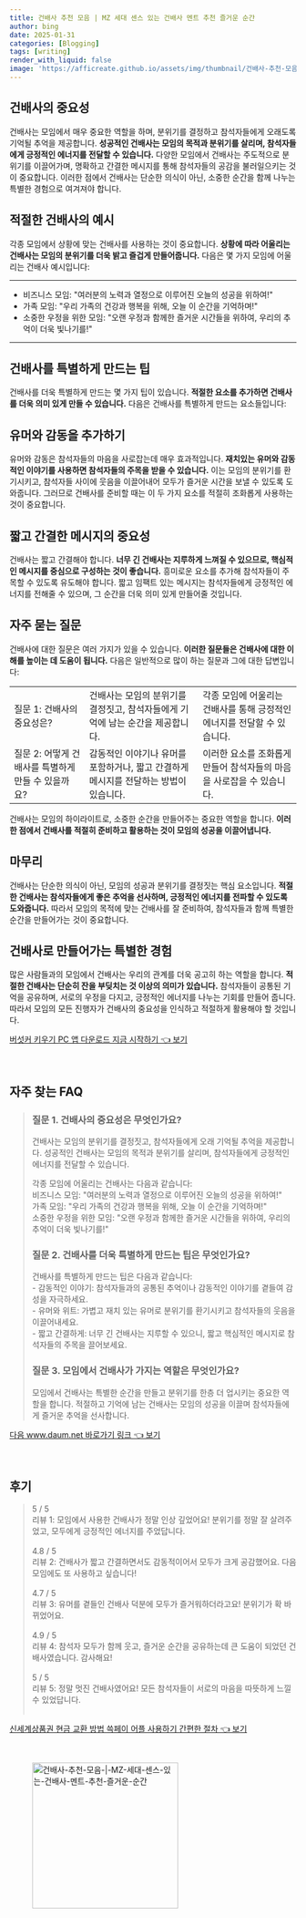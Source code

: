 ```yaml
---
title: 건배사 추천 모음 | MZ 세대 센스 있는 건배사 멘트 추천 즐거운 순간
author: bing
date: 2025-01-31
categories: [Blogging]
tags: [writing]
render_with_liquid: false
image: 'https://afficreate.github.io/assets/img/thumbnail/건배사-추천-모음-|-MZ-세대-센스-있는-건배사-멘트-추천-즐거운-순간.webp'
---
```



<h2 id='건배사의 중요성'>건배사의 중요성</h2>

<p>건배사는 모임에서 매우 중요한 역할을 하며, 분위기를 결정하고 참석자들에게 오래도록 기억될 추억을 제공합니다. <b>성공적인 건배사는 모임의 목적과 분위기를 살리며, 참석자들에게 긍정적인 에너지를 전달할 수 있습니다.</b> 다양한 모임에서 건배사는 주도적으로 분위기를 이끌어가며, 명확하고 간결한 메시지를 통해 참석자들의 공감을 불러일으키는 것이 중요합니다. 이러한 점에서 건배사는 단순한 의식이 아닌, 소중한 순간을 함께 나누는 특별한 경험으로 여겨져야 합니다.</p>

<h2 id='적절한 건배사의 예시'>적절한 건배사의 예시</h2>

<p>각종 모임에서 상황에 맞는 건배사를 사용하는 것이 중요합니다. <b>상황에 따라 어울리는 건배사는 모임의 분위기를 더욱 밝고 즐겁게 만들어줍니다.</b> 다음은 몇 가지 모임에 어울리는 건배사 예시입니다:</p>

<hr />

<ul>
    <li>비즈니스 모임: "여러분의 노력과 열정으로 이루어진 오늘의 성공을 위하여!"</li>
    <li>가족 모임: "우리 가족의 건강과 행복을 위해, 오늘 이 순간을 기억하며!"</li>
    <li>소중한 우정을 위한 모임: "오랜 우정과 함께한 즐거운 시간들을 위하여, 우리의 추억이 더욱 빛나기를!"</li>
</ul>

<hr />

<h2 id='건배사를 특별하게 만드는 팁'>건배사를 특별하게 만드는 팁</h2>

<p>건배사를 더욱 특별하게 만드는 몇 가지 팁이 있습니다. <b>적절한 요소를 추가하면 건배사를 더욱 의미 있게 만들 수 있습니다.</b> 다음은 건배사를 특별하게 만드는 요소들입니다:</p>

<h2 id='유머와 감동을 추가하기'>유머와 감동을 추가하기</h2>

<p>유머와 감동은 참석자들의 마음을 사로잡는데 매우 효과적입니다. <b>재치있는 유머와 감동적인 이야기를 사용하면 참석자들의 주목을 받을 수 있습니다.</b> 이는 모임의 분위기를 환기시키고, 참석자들 사이에 웃음을 이끌어내어 모두가 즐거운 시간을 보낼 수 있도록 도와줍니다. 그러므로 건배사를 준비할 때는 이 두 가지 요소를 적절히 조화롭게 사용하는 것이 중요합니다.</p>

<h2 id='짧고 간결한 메시지의 중요성'>짧고 간결한 메시지의 중요성</h2>

<p>건배사는 짧고 간결해야 합니다. <b>너무 긴 건배사는 지루하게 느껴질 수 있으므로, 핵심적인 메시지를 중심으로 구성하는 것이 좋습니다.</b> 흥미로운 요소를 추가해 참석자들이 주목할 수 있도록 유도해야 합니다. 짧고 임팩트 있는 메시지는 참석자들에게 긍정적인 에너지를 전해줄 수 있으며, 그 순간을 더욱 의미 있게 만들어줄 것입니다.</p>

<h2 id='자주 묻는 질문'>자주 묻는 질문</h2>

<p>건배사에 대한 질문은 여러 가지가 있을 수 있습니다. <b>이러한 질문들은 건배사에 대한 이해를 높이는 데 도움이 됩니다.</b> 다음은 일반적으로 많이 하는 질문과 그에 대한 답변입니다:</p>

<table>
    <tr>
        <td>질문 1: 건배사의 중요성은?</td>
        <td>건배사는 모임의 분위기를 결정짓고, 참석자들에게 기억에 남는 순간을 제공합니다.</td>
        <td>각종 모임에 어울리는 건배사를 통해 긍정적인 에너지를 전달할 수 있습니다.</td>
    </tr>
    <tr>
        <td>질문 2: 어떻게 건배사를 특별하게 만들 수 있을까요?</td>
        <td>감동적인 이야기나 유머를 포함하거나, 짧고 간결하게 메시지를 전달하는 방법이 있습니다.</td>
        <td>이러한 요소를 조화롭게 만들어 참석자들의 마음을 사로잡을 수 있습니다.</td>
    </tr>
</table>

<p>건배사는 모임의 하이라이트로, 소중한 순간을 만들어주는 중요한 역할을 합니다. <b>이러한 점에서 건배사를 적절히 준비하고 활용하는 것이 모임의 성공을 이끌어냅니다.</b></p>

<h2 id='마무리'>마무리</h2>

<p>건배사는 단순한 의식이 아닌, 모임의 성공과 분위기를 결정짓는 핵심 요소입니다. <b>적절한 건배사는 참석자들에게 좋은 추억을 선사하며, 긍정적인 에너지를 전파할 수 있도록 도와줍니다.</b> 따라서 모임의 목적에 맞는 건배사를 잘 준비하여, 참석자들과 함께 특별한 순간을 만들어가는 것이 중요합니다.</p>

<h2 id='건배사로 만들어가는 특별한 경험'>건배사로 만들어가는 특별한 경험</h2>

<p>많은 사람들과의 모임에서 건배사는 우리의 관계를 더욱 공고히 하는 역할을 합니다. <b>적절한 건배사는 단순히 잔을 부딪치는 것 이상의 의미가 있습니다.</b> 참석자들이 공통된 기억을 공유하며, 서로의 우정을 다지고, 긍정적인 에너지를 나누는 기회를 만들어 줍니다. 따라서 모임의 모든 진행자가 건배사의 중요성을 인식하고 적절하게 활용해야 할 것입니다.</p>


<p><a class="click-button" title="버섯커 키우기 PC 앱 다운로드 지금 시작하기" href="https://afficreate.github.io/posts/%EB%B2%84%EC%84%AF%EC%BB%A4-%ED%82%A4%EC%9A%B0%EA%B8%B0-PC-%EC%95%B1-%EB%8B%A4%EC%9A%B4%EB%A1%9C%EB%93%9C-%EC%A7%80%EA%B8%88-%EC%8B%9C%EC%9E%91%ED%95%98%EA%B8%B0/" rel="dofollow">버섯커 키우기 PC 앱 다운로드 지금 시작하기 👈 보기</a></p><br>
<h2 id='자주_찾는_FAQ'>자주 찾는 FAQ</h2>
<div itemscope="" itemtype="https://schema.org/FAQPage"> 
<blockquote> 
<div itemscope="" itemprop="mainEntity" itemtype="https://schema.org/Question"> 
<h3 itemprop="name">질문 1. 건배사의 중요성은 무엇인가요?</h3> 
<div itemscope="" itemprop="acceptedAnswer" itemtype="https://schema.org/Answer"> 
<span itemprop="text"> 
<p>건배사는 모임의 분위기를 결정짓고, 참석자들에게 오래 기억될 추억을 제공합니다. 성공적인 건배사는 모임의 목적과 분위기를 살리며, 참석자들에게 긍정적인 에너지를 전달할 수 있습니다.</p> 
<p>각종 모임에 어울리는 건배사는 다음과 같습니다: <br>
비즈니스 모임: "여러분의 노력과 열정으로 이루어진 오늘의 성공을 위하여!" <br>
가족 모임: "우리 가족의 건강과 행복을 위해, 오늘 이 순간을 기억하며!" <br>
소중한 우정을 위한 모임: "오랜 우정과 함께한 즐거운 시간들을 위하여, 우리의 추억이 더욱 빛나기를!"</p>
</span> 
</div> 
</div> 

<div itemscope="" itemprop="mainEntity" itemtype="https://schema.org/Question"> 
<h3 itemprop="name">질문 2. 건배사를 더욱 특별하게 만드는 팁은 무엇인가요?</h3> 
<div itemscope="" itemprop="acceptedAnswer" itemtype="https://schema.org/Answer"> 
<span itemprop="text"> 
<p>건배사를 특별하게 만드는 팁은 다음과 같습니다: <br>
- 감동적인 이야기: 참석자들과의 공통된 추억이나 감동적인 이야기를 곁들여 감성을 자극하세요. <br>
- 유머와 위트: 가볍고 재치 있는 유머로 분위기를 환기시키고 참석자들의 웃음을 이끌어내세요. <br>
- 짧고 간결하게: 너무 긴 건배사는 지루할 수 있으니, 짧고 핵심적인 메시지로 참석자들의 주목을 끌어보세요.</p> 
</span> 
</div> 
</div> 

<div itemscope="" itemprop="mainEntity" itemtype="https://schema.org/Question"> 
<h3 itemprop="name">질문 3. 모임에서 건배사가 가지는 역할은 무엇인가요?</h3> 
<div itemscope="" itemprop="acceptedAnswer" itemtype="https://schema.org/Answer"> 
<span itemprop="text"> 
<p>모임에서 건배사는 특별한 순간을 만들고 분위기를 한층 더 업시키는 중요한 역할을 합니다. 적절하고 기억에 남는 건배사는 모임의 성공을 이끌며 참석자들에게 즐거운 추억을 선사합니다.</p> 
</span> 
</div> 
</div> 
</blockquote> 
</div>
<p><a class="click-button" title="다음 www.daum.net 바로가기 링크" href="https://afficreate.github.io/posts/%EB%8B%A4%EC%9D%8C-www.daum.net-%EB%B0%94%EB%A1%9C%EA%B0%80%EA%B8%B0-%EB%A7%81%ED%81%AC/" rel="dofollow">다음 www.daum.net 바로가기 링크 👈 보기</a></p><br>
<h2 id='후기'>후기</h2>
<div itemscope itemtype="https://schema.org/Product">
  <blockquote>
  <div itemprop="review" itemscope itemtype="https://schema.org/Review">
      <div itemprop="reviewRating" itemscope itemtype="https://schema.org/Rating"> <span itemprop="ratingValue">5</span> / <span itemprop="bestRating">5</span> </div>
      <span itemprop="reviewBody">리뷰 1: 모임에서 사용한 건배사가 정말 인상 깊었어요! 분위기를 정말 잘 살려주었고, 모두에게 긍정적인 에너지를 주었답니다.</span>
  </div>
  <br>
  <div itemprop="review" itemscope itemtype="https://schema.org/Review">
      <div itemprop="reviewRating" itemscope itemtype="https://schema.org/Rating"> <span itemprop="ratingValue">4.8</span> / <span itemprop="bestRating">5</span> </div>
      <span itemprop="reviewBody">리뷰 2: 건배사가 짧고 간결하면서도 감동적이어서 모두가 크게 공감했어요. 다음 모임에도 또 사용하고 싶습니다!</span>
  </div>
  <br>
  <div itemprop="review" itemscope itemtype="https://schema.org/Review">
      <div itemprop="reviewRating" itemscope itemtype="https://schema.org/Rating"> <span itemprop="ratingValue">4.7</span> / <span itemprop="bestRating">5</span> </div>
      <span itemprop="reviewBody">리뷰 3: 유머를 곁들인 건배사 덕분에 모두가 즐거워하더라고요! 분위기가 확 바뀌었어요.</span>
  </div>
  <br>
  <div itemprop="review" itemscope itemtype="https://schema.org/Review">
      <div itemprop="reviewRating" itemscope itemtype="https://schema.org/Rating"> <span itemprop="ratingValue">4.9</span> / <span itemprop="bestRating">5</span> </div>
      <span itemprop="reviewBody">리뷰 4: 참석자 모두가 함께 웃고, 즐거운 순간을 공유하는데 큰 도움이 되었던 건배사였습니다. 감사해요!</span>
  </div>
  <br>
  <div itemprop="review" itemscope itemtype="https://schema.org/Review">
      <div itemprop="reviewRating" itemscope itemtype="https://schema.org/Rating"> <span itemprop="ratingValue">5</span> / <span itemprop="bestRating">5</span> </div>
      <span itemprop="reviewBody">리뷰 5: 정말 멋진 건배사였어요! 모든 참석자들이 서로의 마음을 따뜻하게 느낄 수 있었답니다.</span>
  </div>
  <br>
  </blockquote>
</div>
<p><a class="click-button" title="신세계상품권 현금 교환 방법 쓱페이 어플 사용하기 간편한 절차" href="https://afficreate.github.io/posts/%EC%8B%A0%EC%84%B8%EA%B3%84%EC%83%81%ED%92%88%EA%B6%8C-%ED%98%84%EA%B8%88-%EA%B5%90%ED%99%98-%EB%B0%A9%EB%B2%95-%EC%93%B1%ED%8E%98%EC%9D%B4-%EC%96%B4%ED%94%8C-%EC%82%AC%EC%9A%A9%ED%95%98%EA%B8%B0-%EA%B0%84%ED%8E%B8%ED%95%9C-%EC%A0%88%EC%B0%A8/" rel="dofollow">신세계상품권 현금 교환 방법 쓱페이 어플 사용하기 간편한 절차 👈 보기</a></p><br>
<figure class="image"><img src="https://afficreate.github.io/assets/img/thumbnail/건배사-추천-모음-|-MZ-세대-센스-있는-건배사-멘트-추천-즐거운-순간.webp" alt="건배사-추천-모음-|-MZ-세대-센스-있는-건배사-멘트-추천-즐거운-순간" width="256" height="256"></figure>